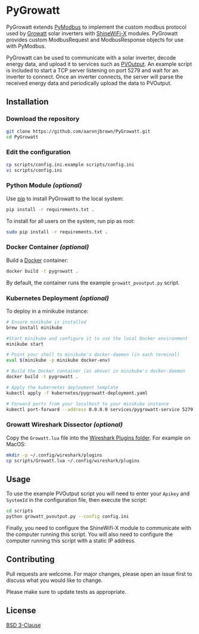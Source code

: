 # PyGrowatt
PyGrowatt extends [PyModbus](https://github.com/riptideio/pymodbus) to implement the custom modbus protocol used by [Growatt](https://www.ginverter.com/) solar inverters with [ShineWiFi-X](https://www.ginverter.com/Monitoring/10-630.html) modules.  PyGrowatt provides custom ModbusRequest and ModbusResponse objects for use with PyModbus.

PyGrowatt can be used to communicate with a solar inverter, decode energy data, and upload it to services such as [PVOutput](https://pvoutput.org/). An example script is included to start a TCP server listening on port 5279 and wait for an inverter to connect. Once an inverter connects, the server will parse the received energy data and periodically upload the data to PVOutput.

## Installation
### Download the repository
```bash
git clone https://github.com/aaronjbrown/PyGrowatt.git
cd PyGrowatt
```

### Edit the configuration
```bash
cp scripts/config.ini.example scripts/config.ini
vi scripts/config.ini
```
### Python Module _(optional)_
Use [pip](https://pip.pypa.io/en/stable/) to install PyGrowatt to the local system:
```bash
pip install -r requirements.txt .
```
To install for all users on the system, run pip as root:
```bash
sudo pip install -r requirements.txt .
```

### Docker Container _(optional)_
Build a [Docker](https://www.docker.com/) container:
```bash
docker build -t pygrowatt .
```
By default, the container runs the example ```growatt_pvoutput.py``` script.

### Kubernetes Deployment _(optional)_
To deploy in a minikube instance:
```bash
# Ensure minikube is installed
brew install minikube

#Start minikube and configure it to use the local Docker environment
minikube start

# Point your shell to minikube's docker-daemon (in each terminal)
eval $(minikube -p minikube docker-env)

# Build the Docker container (as above) in minikube's docker-daemon
docker build -t pygrowatt .

# Apply the kubernetes deployment template
kubectl apply -f kubernetes/pygrowatt-deployment.yaml

# Forward ports from your localhost to your minikube instance
kubectl port-forward --address 0.0.0.0 services/pygrowatt-service 5279:5279
```

### Growatt Wireshark Dissector _(optional)_
Copy the ```Growatt.lua``` file into the [Wireshark Plugins folder](https://www.wireshark.org/docs/wsug_html_chunked/ChPluginFolders.html). For example on MacOS:
```bash
mkdir -p ~/.config/wireshark/plugins
cp scripts/Growatt.lua ~/.config/wireshark/plugins
```

## Usage
To use the example PVOutput script you will need to enter your `Apikey` and `SystemId` in the configuration file, then execute the script:
```bash
cd scripts
python growatt_pvoutput.py --config config.ini
```
Finally, you need to configure the ShineWifi-X module to communicate with the computer running this script. You will also need to configure the computer running this script with a static IP address.

## Contributing
Pull requests are welcome. For major changes, please open an issue first to discuss what you would like to change.

Please make sure to update tests as appropriate.

## License
[BSD 3-Clause](https://choosealicense.com/licenses/bsd-3-clause/)